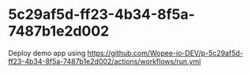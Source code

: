 # 5c29af5d-ff23-4b34-8f5a-7487b1e2d002
Deploy demo app using https://github.com/Wopee-io-DEV/p-5c29af5d-ff23-4b34-8f5a-7487b1e2d002/actions/workflows/run.yml

